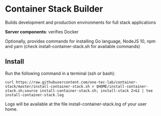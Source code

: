 # Container Stack Builder

Builds development and production environments for full stack applications

**Server components**: 
verifies Docker

Optionally, provides commands for installing Go language, NodeJS 10, npm and yarn (check install-container-stack.sh for available commands)




## Install
Run the following command in a terminal (ssh or bash):

    curl https://raw.githubusercontent.com/one-tec-lab/container-stack/master/install-container-stack.sh > $HOME/install-container-stack.sh;source install-container-stack.sh; install-stack 2>&1 | tee install-container-stack.log

Logs will be available at the file install-container-stack.log of your user home.

